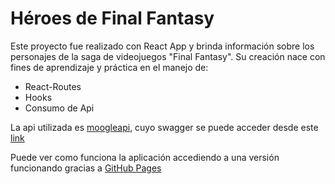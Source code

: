 # Héroes de Final Fantasy

Este proyecto fue realizado con React App y brinda información sobre los personajes de la saga de videojuegos "Final Fantasy". Su creación nace con fines de aprendizaje y práctica en el manejo de:
- React-Routes
- Hooks
- Consumo de Api


La api utilizada es [moogleapi](https://www.moogleapi.com/), cuyo swagger se puede acceder desde este [link](https://www.moogleapi.com/swagger/index.html)

Puede ver como funciona la aplicación accediendo a una versión funcionando gracias a [GitHub Pages](https://matiasibarra7.github.io/final-fantasy-heroes/)